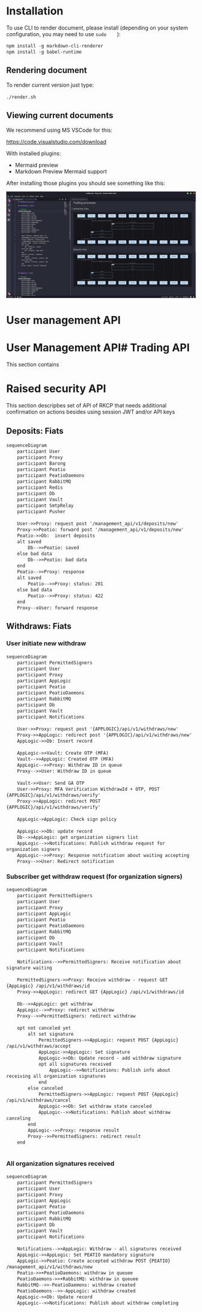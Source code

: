 # Installation

To use CLI to render document, please install (depending on your system configuration, you may need to use `sudo    `):

```
npm install -g markdown-cli-renderer
npm install -g babel-runtime
```

## Rendering document

To render current version just type:

`./render.sh`

## Viewing current documents


We recommend using MS VSCode for this:

https://code.visualstudio.com/download

With installed plugins:

* Mermaid preview
* Markdown Preview Mermaid support

After installing those plugins you should see something like this:

![](./assets/vscode.png)

# User management API




# User Management API# Trading API 

This section contains 
# Raised security API 

This section descripbes set of API of RKCP that needs additional confirmation on actions besides using session JWT and/or API keys

## Deposits: Fiats


```mermaid
sequenceDiagram
    participant User
    participant Proxy
    participant Barong
    participant Peatio
    participant PeatioDaemons
    participant RabbitMQ
    participant Redis
    participant Db
    participant Vault
    participant SmtpRelay
    participant Pusher

    User->>Proxy: request post '/management_api/v1/deposits/new'
    Proxy->>Peatio: forward post '/management_api/v1/deposits/new'
    Peatio->>Db:  insert deposits
    alt saved
        Db-->>Peatio: saved
    else bad data
        Db-->>Peatio: bad data
    end
    Peatio-->>Proxy: response
    alt saved
        Peatio-->>Proxy: status: 201
    else bad data
        Peatio-->>Proxy: status: 422
    end
    Proxy--xUser: forward response
```

## Withdraws: Fiats

### User initiate new withdraw

```mermaid
sequenceDiagram
    participant PermittedSigners
    participant User
    participant Proxy
    participant AppLogic
    participant Peatio
    participant PeatioDaemons
    participant RabbitMQ
    participant Db
    participant Vault
    participant Notifications

    User->>Proxy: request post '{APPLOGIC}/api/v1/withdraws/new'
    Proxy->>AppLogic: redirect post '{APPLOGIC}/api/v1/withdraws/new'
    AppLogic->>Db: Insert record

    AppLogic->>Vault: Create OTP (MFA)
    Vault-->>AppLogic: Created OTP (MFA)
    AppLogic-->>Proxy: Withdraw ID in queue
    Proxy-->>User: Withdraw ID in queue

    Vault->>User: Send GA OTP
    User->>Proxy: MFA Verification WithdrawId + OTP, POST {APPLOGIC}/api/v1/withdraws/verify'
    Proxy->>AppLogic: redirect POST {APPLOGIC}/api/v1/withdraws/verify'

    AppLogic->AppLogic: Check sign policy

    AppLogic->>Db: update record
    Db-->>AppLogic: get organization signers list
    AppLogic-->>Notifications: Publish withdraw request for organization signers
    AppLogic-->>Proxy: Response notification about waiting accepting
    Proxy-->>User: Redirect notification
```

### Subscriber get withdraw request (for organization signers)

```mermaid
sequenceDiagram
    participant PermittedSigners
    participant User
    participant Proxy
    participant AppLogic
    participant Peatio
    participant PeatioDaemons
    participant RabbitMQ
    participant Db
    participant Vault
    participant Notifications

    Notifications-->>PermittedSigners: Receive notification about signature waiting

    PermittedSigners->>Proxy: Receive withdraw - request GET {AppLogic} /api/v1/withdraws/id
    Proxy->>AppLogic: redirect GET {AppLogic} /api/v1/withdraws/id

    Db-->>AppLogic: get withdraw
    AppLogic-->>Proxy: redirect withdraw
    Proxy-->>PermittedSigners: redirect withdraw

    opt not canceled yet
        alt set signature
            PermittedSigners->>AppLogic: request POST {AppLogic} /api/v1/withdraws/accept
            AppLogic->>AppLogic: Set signature
            AppLogic->>Db: Update record - add withdraw signature
            opt all signatures received
                AppLogic-->>Notifications: Publish info about receiving all organization signatures
            end
        else canceled
            PermittedSigners->>AppLogic: request POST {AppLogic} /api/v1/withdraws/cancel
            AppLogic->>Db: Set withdraw state canceled
            AppLogic-->>Notifications: Publish about withdraw canceling
        end
        AppLogic-->>Proxy: response result
        Proxy-->>PermittedSigners: redirect result
    end
    
```

### All organization signatures received

```mermaid
sequenceDiagram
    participant PermittedSigners
    participant User
    participant Proxy
    participant AppLogic
    participant Peatio
    participant PeatioDaemons
    participant RabbitMQ
    participant Db
    participant Vault
    participant Notifications
    
    Notifications-->>AppLogic: Withdraw - all signatures received
    AppLogic->>AppLogic: Set PEATIO mandatory signature
    AppLogic->>Peatio: Create accepted withdraw POST {PEATIO} /management_api/v1/withdraws/new
    Peatio->>+PeatioDaemons: withdraw in queuee
    PeatioDaemons->>+RabbitMQ: withdraw in queuee
    RabbitMQ-->>-PeatioDaemons: withdraw created
    PeatioDaemons-->>-AppLogic: withdraw created
    AppLogic->>Db: Update record
    AppLogic-->>Notifications: Publish about withdraw completing
```
